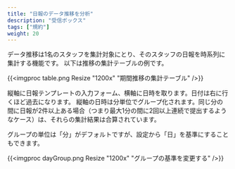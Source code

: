 ```yaml
---
title: "日報のデータ推移を分析"
description: "受信ボックス"
tags: ["規約"]
weight: 20
---
```


データ推移は1名のスタッフを集計対象にとり、そのスタッフの日報を時系列に集計する機能です。
以下は推移の集計テーブルの例です。

{{<imgproc table.png Resize "1200x" "期間推移の集計テーブル" />}}

縦軸に日報テンプレートの入力フォーム、横軸に日時を取ります。日付は右に行くほど過去になります。
縦軸の日時は分単位でグループ化されます。同じ分の間に日報が2件以上ある場合（つまり最大1分の間に2回以上連続で提出するようなケース）は、それらの集計結果は合算されています。


グループの単位は「分」がデフォルトですが、設定から「日」を基準にすることもできます。


{{<imgproc dayGroup.png Resize "1200x" "グループの基準を変更する" />}}
